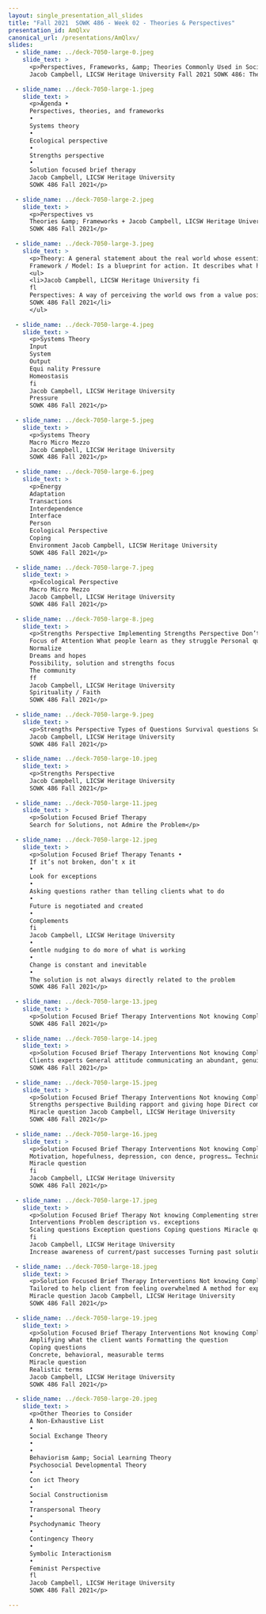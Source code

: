 ```yaml
---
layout: single_presentation_all_slides
title: "Fall 2021  SOWK 486 - Week 02 - Theories & Perspectives"
presentation_id: AmQlxv
canonical_url: /presentations/AmQlxv/
slides:
  - slide_name: ../deck-7050-large-0.jpeg
    slide_text: >
      <p>Perspectives, Frameworks, &amp; Theories Commonly Used in Social Work
      Jacob Campbell, LICSW Heritage University Fall 2021 SOWK 486: Theories of Practice I</p>
      
  - slide_name: ../deck-7050-large-1.jpeg
    slide_text: >
      <p>Agenda •
      Perspectives, theories, and frameworks
      •
      Systems theory
      •
      Ecological perspective
      •
      Strengths perspective
      •
      Solution focused brief therapy
      Jacob Campbell, LICSW Heritage University
      SOWK 486 Fall 2021</p>
      
  - slide_name: ../deck-7050-large-2.jpeg
    slide_text: >
      <p>Perspectives vs
      Theories &amp; Frameworks + Jacob Campbell, LICSW Heritage University
      SOWK 486 Fall 2021</p>
      
  - slide_name: ../deck-7050-large-3.jpeg
    slide_text: >
      <p>Theory: A general statement about the real world whose essential truth can be supported by evidence obtained through the scienti c method.
      Framework / Model: Is a blueprint for action. It describes what happens in practice in a general way.</p>
      <ul>
      <li>Jacob Campbell, LICSW Heritage University fi
      fl
      Perspectives: A way of perceiving the world ows from a value position
      SOWK 486 Fall 2021</li>
      </ul>
      
  - slide_name: ../deck-7050-large-4.jpeg
    slide_text: >
      <p>Systems Theory
      Input
      System
      Output
      Equi nality Pressure
      Homeostasis
      fi
      Jacob Campbell, LICSW Heritage University
      Pressure
      SOWK 486 Fall 2021</p>
      
  - slide_name: ../deck-7050-large-5.jpeg
    slide_text: >
      <p>Systems Theory
      Macro Micro Mezzo
      Jacob Campbell, LICSW Heritage University
      SOWK 486 Fall 2021</p>
      
  - slide_name: ../deck-7050-large-6.jpeg
    slide_text: >
      <p>Energy
      Adaptation
      Transactions
      Interdependence
      Interface
      Person
      Ecological Perspective
      Coping
      Environment Jacob Campbell, LICSW Heritage University
      SOWK 486 Fall 2021</p>
      
  - slide_name: ../deck-7050-large-7.jpeg
    slide_text: >
      <p>Ecological Perspective
      Macro Micro Mezzo
      Jacob Campbell, LICSW Heritage University
      SOWK 486 Fall 2021</p>
      
  - slide_name: ../deck-7050-large-8.jpeg
    slide_text: >
      <p>Strengths Perspective Implementing Strengths Perspective Don’t take no for an answer Help correct the e ects of being labeled Take advantage of the considerable resources of culture and ethnicity
      Focus of Attention What people learn as they struggle Personal qualities and virtues Talents that people have Cultural and family rituals, beliefs, stories and lore
      Normalize
      Dreams and hopes
      Possibility, solution and strengths focus
      The community
      ff
      Jacob Campbell, LICSW Heritage University
      Spirituality / Faith
      SOWK 486 Fall 2021</p>
      
  - slide_name: ../deck-7050-large-9.jpeg
    slide_text: >
      <p>Strengths Perspective Types of Questions Survival questions Support questions Exception questions Esteem questions
      Jacob Campbell, LICSW Heritage University
      SOWK 486 Fall 2021</p>
      
  - slide_name: ../deck-7050-large-10.jpeg
    slide_text: >
      <p>Strengths Perspective
      Jacob Campbell, LICSW Heritage University
      SOWK 486 Fall 2021</p>
      
  - slide_name: ../deck-7050-large-11.jpeg
    slide_text: >
      <p>Solution Focused Brief Therapy
      Search for Solutions, not Admire the Problem</p>
      
  - slide_name: ../deck-7050-large-12.jpeg
    slide_text: >
      <p>Solution Focused Brief Therapy Tenants •
      If it’s not broken, don’t x it
      •
      Look for exceptions
      •
      Asking questions rather than telling clients what to do
      •
      Future is negotiated and created
      •
      Complements
      fi
      Jacob Campbell, LICSW Heritage University
      •
      Gentle nudging to do more of what is working
      •
      Change is constant and inevitable
      •
      The solution is not always directly related to the problem
      SOWK 486 Fall 2021</p>
      
  - slide_name: ../deck-7050-large-13.jpeg
    slide_text: >
      <p>Solution Focused Brief Therapy Interventions Not knowing Complementing strengths Scaling questions Exception questions Coping questions Miracle question Jacob Campbell, LICSW Heritage University
      SOWK 486 Fall 2021</p>
      
  - slide_name: ../deck-7050-large-14.jpeg
    slide_text: >
      <p>Solution Focused Brief Therapy Interventions Not knowing Complementing strengths Scaling questions Exception questions Coping questions Miracle question Jacob Campbell, LICSW Heritage University
      Clients experts General attitude communicating an abundant, genuine curiosity Micro practice skills
      SOWK 486 Fall 2021</p>
      
  - slide_name: ../deck-7050-large-15.jpeg
    slide_text: >
      <p>Solution Focused Brief Therapy Interventions Not knowing Complementing strengths Scaling questions Exception questions Coping questions
      Strengths perspective Building rapport and giving hope Direct complements: positive evaluation or reaction Indirect complements: a question implying something positive
      Miracle question Jacob Campbell, LICSW Heritage University
      SOWK 486 Fall 2021</p>
      
  - slide_name: ../deck-7050-large-16.jpeg
    slide_text: >
      <p>Solution Focused Brief Therapy Interventions Not knowing Complementing strengths Scaling questions Exception questions Coping questions
      Motivation, hopefulness, depression, con dence, progress… Techniques for follow-up
      Miracle question
      fi
      Jacob Campbell, LICSW Heritage University
      SOWK 486 Fall 2021</p>
      
  - slide_name: ../deck-7050-large-17.jpeg
    slide_text: >
      <p>Solution Focused Brief Therapy Not knowing Complementing strengths
      Interventions Problem description vs. exceptions
      Scaling questions Exception questions Coping questions Miracle question
      fi
      Jacob Campbell, LICSW Heritage University
      Increase awareness of current/past successes Turning past solutions into present solutions Finding out speci cs SOWK 486 Fall 2021</p>
      
  - slide_name: ../deck-7050-large-18.jpeg
    slide_text: >
      <p>Solution Focused Brief Therapy Interventions Not knowing Complementing strengths Scaling questions Exception questions Coping questions
      Tailored to help client from feeling overwhelmed A method for exploring exceptions
      Miracle question Jacob Campbell, LICSW Heritage University
      SOWK 486 Fall 2021</p>
      
  - slide_name: ../deck-7050-large-19.jpeg
    slide_text: >
      <p>Solution Focused Brief Therapy Interventions Not knowing Complementing strengths Scaling questions Exception questions
      Amplifying what the client wants Formatting the question
      Coping questions
      Concrete, behavioral, measurable terms
      Miracle question
      Realistic terms
      Jacob Campbell, LICSW Heritage University
      SOWK 486 Fall 2021</p>
      
  - slide_name: ../deck-7050-large-20.jpeg
    slide_text: >
      <p>Other Theories to Consider
      A Non-Exhaustive List
      •
      Social Exchange Theory
      •
      •
      Behaviorism &amp; Social Learning Theory
      Psychosocial Developmental Theory
      •
      Con ict Theory
      •
      Social Constructionism
      •
      Transpersonal Theory
      •
      Psychodynamic Theory
      •
      Contingency Theory
      •
      Symbolic Interactionism
      •
      Feminist Perspective
      fl
      Jacob Campbell, LICSW Heritage University
      SOWK 486 Fall 2021</p>
      
---
```

